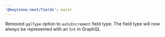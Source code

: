 ```yaml
---
'@keystone-next/fields': major
---
```


Removed `gqlType` option to `autoIncrement` field type. The field type will now always be represented with an `Int` in GraphQL
